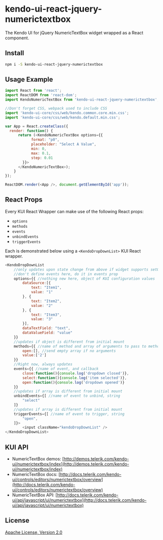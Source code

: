# kendo-ui-react-jquery-numerictextbox

The Kendo UI for jQuery NumericTextBox widget wrapped as a React component.

## Install

```bash
npm i -S kendo-ui-react-jquery-numerictextbox
```

## Usage Example

```javascript
import React from 'react';
import ReactDOM from 'react-dom';
import KendoNumericTextBox from 'kendo-ui-react-jquery-numerictextbox';

//Don't forget CSS, webpack used to include CSS
import 'kendo-ui-core/css/web/kendo.common.core.min.css';
import 'kendo-ui-core/css/web/kendo.default.min.css';

var App = React.createClass({
  render: function() {
	  return (<KendoNumericTextBox options={{
			format: "p0",
			placeholder: "Select A Value",
			min: 0,
			max: 0.1,
			step: 0.01
		}}>
	  </KendoNumericTextBox>);
	}
});

ReactDOM.render(<App />, document.getElementById('app'));
```

## React Props

Every KUI React Wrapper can make use of the following React props:

* `options`
* `methods`
* `events`
* `unbindEvents`
* `triggerEvents`

Each is demonstrated below using a `<KendoDropDownList>` KUI React wrapper.

```javascript
<KendoDropDownList
	//only updates upon state change from above if widget supports setOptions()
	//don't define events here, do it in events prop
	options={{ //nothing new here, object of KUI configuration values
		dataSource:[{
			text: "Item1",
			value: "1"
		}, {
			text: "Item2",
			value: "2"
		}, {
			text: "Item3",
			value: "3"
		}],
		dataTextField: "text",
		dataValueField: "value"
	}}
	//updates if object is different from initial mount
	methods={{ //name of method and array of arguments to pass to method
		open:[], //send empty array if no arguments
		value:['2']
	}}
	//Right now, always updates
	events={{ //name of event, and callback
		close:function(){console.log('dropdown closed')},
		select:function(){console.log('item selected')},
		open:function(){console.log('dropdown opened')}
	}}
	//updates if array is different from initial mount
	unbindEvents={[ //name of event to unbind, string
		"select"
	]}
	//updates if array is different from initial mount
	triggerEvents={[ //name of event to trigger, string
		"open",
	]}>
		<input className="kendoDropDownList" />
</KendoDropDownList>
```

## KUI API

* NumericTextBox demos: [http://demos.telerik.com/kendo-ui/numerictextbox/index](http://demos.telerik.com/kendo-ui/numerictextbox/index)
* NumericTextBox docs: [http://docs.telerik.com/kendo-ui/controls/editors/numerictextbox/overview](http://docs.telerik.com/kendo-ui/controls/editors/numerictextbox/overview)
* NumericTextBox API: [http://docs.telerik.com/kendo-ui/api/javascript/ui/numerictextbox](http://docs.telerik.com/kendo-ui/api/javascript/ui/numerictextbox)

## License

[Apache License, Version 2.0](http://www.apache.org/licenses/LICENSE-2.0)
